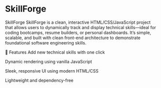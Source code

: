 # SkillForge

SkillForge
SkillForge is a clean, interactive HTML/CSS/JavaScript project that allows users to dynamically track and display technical skills—ideal for coding bootcamps, resume builders, or personal dashboards. It’s simple, scalable, and built with clean front-end architecture to demonstrate foundational software engineering skills.

🌟 Features
Add new technical skills with one click

Dynamic rendering using vanilla JavaScript

Sleek, responsive UI using modern HTML/CSS

Lightweight and dependency-free

